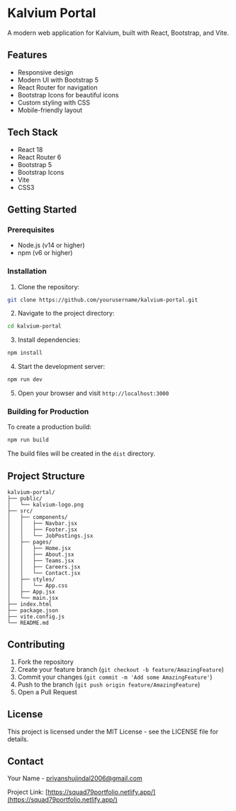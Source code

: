 # Kalvium Portal

A modern web application for Kalvium, built with React, Bootstrap, and Vite.

## Features

- Responsive design
- Modern UI with Bootstrap 5
- React Router for navigation
- Bootstrap Icons for beautiful icons
- Custom styling with CSS
- Mobile-friendly layout

## Tech Stack

- React 18
- React Router 6
- Bootstrap 5
- Bootstrap Icons
- Vite
- CSS3

## Getting Started

### Prerequisites

- Node.js (v14 or higher)
- npm (v6 or higher)

### Installation

1. Clone the repository:
```bash
git clone https://github.com/yourusername/kalvium-portal.git
```

2. Navigate to the project directory:
```bash
cd kalvium-portal
```

3. Install dependencies:
```bash
npm install
```

4. Start the development server:
```bash
npm run dev
```

5. Open your browser and visit `http://localhost:3000`

### Building for Production

To create a production build:

```bash
npm run build
```

The build files will be created in the `dist` directory.

## Project Structure

```
kalvium-portal/
├── public/
│   └── kalvium-logo.png
├── src/
│   ├── components/
│   │   ├── Navbar.jsx
│   │   ├── Footer.jsx
│   │   └── JobPostings.jsx
│   ├── pages/
│   │   ├── Home.jsx
│   │   ├── About.jsx
│   │   ├── Teams.jsx
│   │   ├── Careers.jsx
│   │   └── Contact.jsx
│   ├── styles/
│   │   └── App.css
│   ├── App.jsx
│   └── main.jsx
├── index.html
├── package.json
├── vite.config.js
└── README.md
```

## Contributing

1. Fork the repository
2. Create your feature branch (`git checkout -b feature/AmazingFeature`)
3. Commit your changes (`git commit -m 'Add some AmazingFeature'`)
4. Push to the branch (`git push origin feature/AmazingFeature`)
5. Open a Pull Request

## License

This project is licensed under the MIT License - see the LICENSE file for details.

## Contact

Your Name - priyanshujindal2006@gmail.com

Project Link: [https://squad79portfolio.netlify.app/](https://squad79portfolio.netlify.app/)
